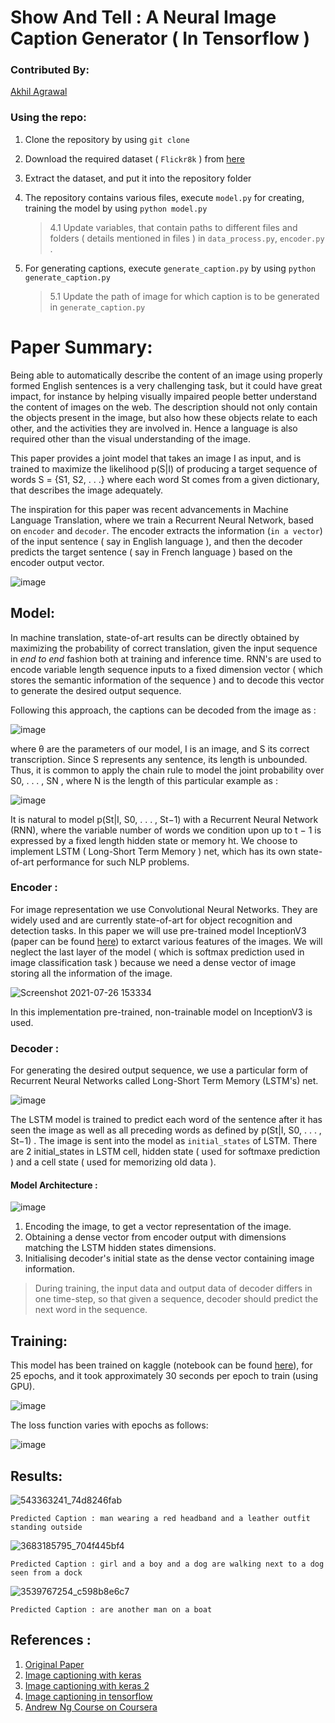 # Show And Tell :  A Neural Image Caption Generator ( In Tensorflow )

### Contributed By:
[Akhil Agrawal](https://github.com/akhilagrawal1001/)

### Using the repo:
1. Clone the repository by using `git clone`
2. Download the required dataset ( `Flickr8k` ) from [here](https://www.kaggle.com/shadabhussain/flickr8k)
3. Extract the dataset, and put it into the repository folder
4. The repository contains various files, execute `model.py` for creating, training the model by using `python model.py`
   
   > 4.1 Update variables, that contain paths to different files and folders ( details mentioned in files ) in `data_process.py`, `encoder.py` .
5. For generating captions, execute `generate_caption.py` by using `python generate_caption.py`

   > 5.1 Update the path of image for which caption is to be generated in `generate_caption.py`

# Paper Summary:

Being able to automatically describe the content of an image using properly formed English sentences is a very challenging task, but it could have great impact, for instance by helping visually impaired people better understand the content of images on the web. The description should not only contain the objects present in the image, but also how these objects relate to each other, and the activities they are involved in. Hence a language is also required other than the visual understanding of the image.

This paper provides a joint model that takes an image I as input, and is trained to maximize the likelihood p(S|I) of producing a target sequence of words S = {S1, S2, . . .} where each word St comes from a given dictionary, that describes the image adequately.

The inspiration for this paper was recent advancements in Machine Language Translation, where we train a Recurrent Neural Network, based on `encoder` and `decoder`. The encoder extracts the information (`in a vector`) of the input sentence ( say in English language ), and then the decoder predicts the target sentence ( say in French language ) based on the encoder output vector.

![image](https://user-images.githubusercontent.com/80061490/126967830-9637189e-6e38-44b3-88ed-1240e55cef9f.png)

## Model:
In machine translation, state-of-art results can be directly obtained by maximizing the probability of correct translation, given the input sequence in _end to end_ fashion both at training and inference time. RNN's are used to encode variable length sequence inputs to a fixed dimension vector ( which stores the semantic information of the sequence ) and to decode this vector to generate the desired output sequence.

Following this approach, the captions can be decoded from the image as : 

![image](https://user-images.githubusercontent.com/80061490/126968821-5cdcae66-41bd-46b1-8390-77874d5b45b3.png)

where θ are the parameters of our model, I is an image, and S its correct transcription. Since S represents any sentence, its length is unbounded. Thus, it is common to apply the chain rule to model the joint probability over S0, . . . , SN , where N is the length of this particular example as :

![image](https://user-images.githubusercontent.com/80061490/126969126-4fec2718-476a-4a67-ba56-6018811410e7.png)

It is natural to model p(St|I, S0, . . . , St−1) with a Recurrent Neural Network (RNN), where the variable number of words we condition upon up to t − 1 is expressed by a fixed length hidden state or memory ht. We choose to implement LSTM ( Long-Short Term Memory ) net, which has its own state-of-art performance for such NLP problems.

### Encoder :
For image representation we use Convolutional Neural Networks. They are widely used and are currently state-of-art for object recognition and detection tasks. In this paper we will use pre-trained model InceptionV3 (paper can be found [here](https://arxiv.org/pdf/1409.4842.pdf)) to extarct various features of the images. We will neglect the last layer of the model ( which is softmax prediction used in image classification task ) because we need a dense vector of image storing all the information of the image.

   ![Screenshot 2021-07-26 153334](https://user-images.githubusercontent.com/80061490/126971524-c6e657b8-c54c-42a0-9a8c-fb4c7ebefac1.png)
   
In this implementation pre-trained, non-trainable model on InceptionV3 is used.

### Decoder :
For generating the desired output sequence, we use a particular form of Recurrent Neural Networks called Long-Short Term Memory (LSTM's) net.

![image](https://user-images.githubusercontent.com/80061490/126973672-d3b659a3-ea68-440a-bede-1b9ea113ee23.png)

The LSTM model is trained to predict each word of the sentence after it has seen the image as well as all preceding words as defined by p(St|I, S0, . . . , St−1) . The image is sent into the model as `initial_states` of LSTM. There are 2 initial_states in LSTM cell, hidden state ( used for softmaxe prediction ) and a cell state ( used for memorizing old data ).

#### Model Architecture :

![image](https://user-images.githubusercontent.com/80061490/126975139-5eb26f3c-3d32-4759-8a95-75d2f7e32401.png)


1. Encoding the image, to get a vector representation of the image.
2. Obtaining a dense vector from encoder output with dimensions matching the LSTM hidden states dimensions.
3. Initialising decoder's initial state as the dense vector containing image information.
  > During training, the input data and output data of decoder differs in one time-step, so that given a sequence, decoder should predict the next word in the sequence.

## Training:
This model has been trained on kaggle (notebook can be found [here](https://www.kaggle.com/notanidev/image-caption)), for 25 epochs, and it took approximately 30 seconds per epoch to train (using GPU).

![image](https://user-images.githubusercontent.com/80061490/126982894-a868c38f-88a4-47ff-9f0a-644421ad965e.png)

The loss function varies with epochs as follows:

![image](https://user-images.githubusercontent.com/80061490/126980052-9a5f92b4-4685-4b21-a5e0-8f71bdcd6fae.png)

## Results:
![543363241_74d8246fab](https://user-images.githubusercontent.com/80061490/126983714-c6268a64-05fd-4555-a33f-d5cff1153203.jpg)

```Predicted Caption : man wearing a red headband and a leather outfit standing outside```

![3683185795_704f445bf4](https://user-images.githubusercontent.com/80061490/126984177-5055866d-177a-4477-b70e-9ff839632e15.jpg)

```Predicted Caption : girl and a boy and a dog are walking next to a dog seen from a dock```

![3539767254_c598b8e6c7](https://user-images.githubusercontent.com/80061490/126984401-f37eac36-f6d0-4e02-8cfc-dc785f5d8e82.jpg)

```Predicted Caption : are another man on a boat```

## References :
1. [Original Paper](https://arxiv.org/pdf/1411.4555.pdf)
2. [Image captioning with keras](https://towardsdatascience.com/image-captioning-with-keras-teaching-computers-to-describe-pictures-c88a46a311b8)
3. [Image captioning with keras 2](https://medium.com/analytics-vidhya/image-captioning-with-tensorflow-2d72a1d9ffea)
4. [Image captioning in tensorflow](https://www.youtube.com/watch?v=uCSTpOLMC48&t=385s) 
5. [Andrew Ng Course on Coursera](https://www.coursera.org/programs/indian-institute-of-technology-kanpur-on-coursera-4adct/browse?currentTab=CATALOG&productId=W62RsyrdEeeFQQqyuQaohA&productType=s12n&query=deep+learning&showMiniModal=true)

